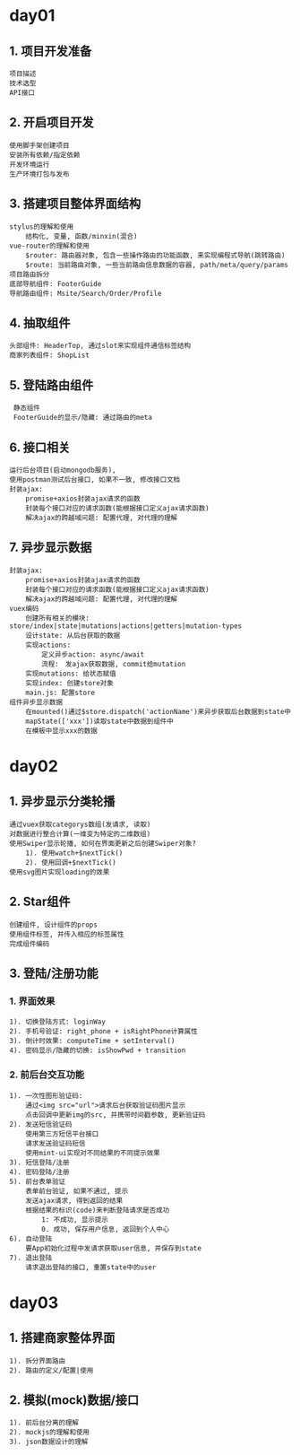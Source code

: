 # day01
## 1. 项目开发准备
    项目描述
    技术选型
    API接口

## 2. 开启项目开发
    使用脚手架创建项目
    安装所有依赖/指定依赖
    开发环境运行
    生产环境打包与发布

## 3. 搭建项目整体界面结构
    stylus的理解和使用
        结构化, 变量, 函数/minxin(混合)
    vue-router的理解和使用
        $router: 路由器对象, 包含一些操作路由的功能函数, 来实现编程式导航(跳转路由)
        $route: 当前路由对象, 一些当前路由信息数据的容器, path/meta/query/params
    项目路由拆分
    底部导航组件: FooterGuide
    导航路由组件: Msite/Search/Order/Profile

## 4. 抽取组件
    头部组件: HeaderTop, 通过slot来实现组件通信标签结构
    商家列表组件: ShopList
    
## 5. 登陆路由组件
     静态组件
     FooterGuide的显示/隐藏: 通过路由的meta

## 6. 接口相关
    运行后台项目(启动mongodb服务), 
    使用postman测试后台接口, 如果不一致, 修改接口文档
	封装ajax: 
		promise+axios封装ajax请求的函数
		封装每个接口对应的请求函数(能根据接口定义ajax请求函数)
		解决ajax的跨越域问题: 配置代理, 对代理的理解

## 7. 异步显示数据
    封装ajax: 
        promise+axios封装ajax请求的函数
        封装每个接口对应的请求函数(能根据接口定义ajax请求函数)
        解决ajax的跨越域问题: 配置代理, 对代理的理解
    vuex编码
        创建所有相关的模块: store/index|state|mutations|actions|getters|mutation-types
        设计state: 从后台获取的数据
        实现actions: 
            定义异步action: async/await
            流程:　发ajax获取数据, commit给mutation
        实现mutations: 给状态赋值
        实现index: 创建store对象
        main.js: 配置store
    组件异步显示数据
        在mounted()通过$store.dispatch('actionName')来异步获取后台数据到state中
        mapState(['xxx'])读取state中数据到组件中
        在模板中显示xxx的数据
        
# day02

## 1. 异步显示分类轮播
    通过vuex获取categorys数组(发请求, 读取)
    对数据进行整合计算(一维变为特定的二维数组)
    使用Swiper显示轮播, 如何在界面更新之后创建Swiper对象?
        1). 使用watch+$nextTick()
        2). 使用回调+$nextTick()	
    使用svg图片实现loading的效果  
## 2. Star组件
    创建组件, 设计组件的props
    使用组件标签, 并传入相应的标签属性
    完成组件编码
    
## 3. 登陆/注册功能
### 1. 界面效果
    1). 切换登陆方式: loginWay
    2). 手机号验证: right_phone + isRightPhone计算属性
    3). 倒计时效果: computeTime + setInterval()
    4). 密码显示/隐藏的切换: isShowPwd + transition
    
### 2. 前后台交互功能
    1). 一次性图形验证码: 
        通过<img src="url">请求后台获取验证码图片显示
        点击回调中更新img的src, 并携带时间戳参数, 更新验证码
    2). 发送短信验证码
        使用第三方短信平台接口
        请求发送验证码短信
        使用mint-ui实现对不同结果的不同提示效果
    3). 短信登陆/注册
    4). 密码登陆/注册
    5). 前台表单验证
        表单前台验证, 如果不通过, 提示
        发送ajax请求, 得到返回的结果
        根据结果的标识(code)来判断登陆请求是否成功
            1: 不成功, 显示提示
            0. 成功, 保存用户信息, 返回到个人中心
    6). 自动登陆
        要App初始化过程中发请求获取user信息, 并保存到state
    7). 退出登陆
        请求退出登陆的接口, 重置state中的user

# day03
## 1. 搭建商家整体界面
    1). 拆分界面路由
    2). 路由的定义/配置|使用

## 2. 模拟(mock)数据/接口
    1). 前后台分离的理解
    2). mockjs的理解和使用
    3). json数据设计的理解  
      